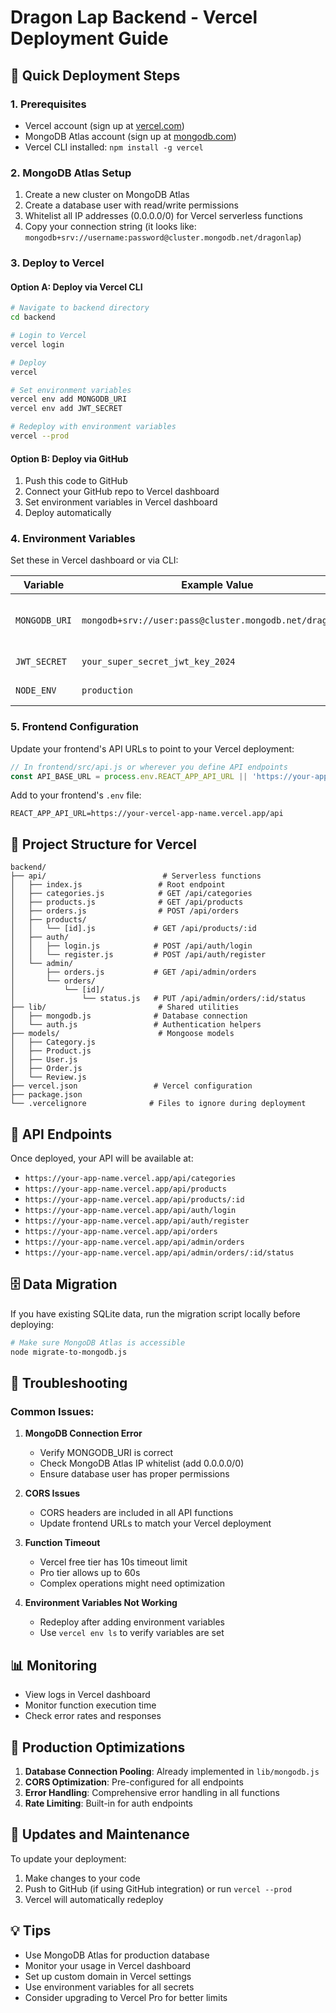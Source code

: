 # Dragon Lap Backend - Vercel Deployment Guide

## 🚀 Quick Deployment Steps

### 1. Prerequisites
- Vercel account (sign up at [vercel.com](https://vercel.com))
- MongoDB Atlas account (sign up at [mongodb.com](https://mongodb.com))
- Vercel CLI installed: `npm install -g vercel`

### 2. MongoDB Atlas Setup
1. Create a new cluster on MongoDB Atlas
2. Create a database user with read/write permissions
3. Whitelist all IP addresses (0.0.0.0/0) for Vercel serverless functions
4. Copy your connection string (it looks like: `mongodb+srv://username:password@cluster.mongodb.net/dragonlap`)

### 3. Deploy to Vercel

#### Option A: Deploy via Vercel CLI
```bash
# Navigate to backend directory
cd backend

# Login to Vercel
vercel login

# Deploy
vercel

# Set environment variables
vercel env add MONGODB_URI
vercel env add JWT_SECRET

# Redeploy with environment variables
vercel --prod
```

#### Option B: Deploy via GitHub
1. Push this code to GitHub
2. Connect your GitHub repo to Vercel dashboard
3. Set environment variables in Vercel dashboard
4. Deploy automatically

### 4. Environment Variables
Set these in Vercel dashboard or via CLI:

| Variable | Example Value | Description |
|----------|---------------|-------------|
| `MONGODB_URI` | `mongodb+srv://user:pass@cluster.mongodb.net/dragonlap` | MongoDB Atlas connection string |
| `JWT_SECRET` | `your_super_secret_jwt_key_2024` | JWT signing secret |
| `NODE_ENV` | `production` | Environment mode |

### 5. Frontend Configuration
Update your frontend's API URLs to point to your Vercel deployment:

```javascript
// In frontend/src/api.js or wherever you define API endpoints
const API_BASE_URL = process.env.REACT_APP_API_URL || 'https://your-app-name.vercel.app/api';
```

Add to your frontend's `.env` file:
```
REACT_APP_API_URL=https://your-vercel-app-name.vercel.app/api
```

## 📁 Project Structure for Vercel

```
backend/
├── api/                          # Serverless functions
│   ├── index.js                 # Root endpoint
│   ├── categories.js            # GET /api/categories
│   ├── products.js              # GET /api/products
│   ├── orders.js                # POST /api/orders
│   ├── products/
│   │   └── [id].js             # GET /api/products/:id
│   ├── auth/
│   │   ├── login.js            # POST /api/auth/login
│   │   └── register.js         # POST /api/auth/register
│   └── admin/
│       ├── orders.js           # GET /api/admin/orders
│       └── orders/
│           └── [id]/
│               └── status.js   # PUT /api/admin/orders/:id/status
├── lib/                         # Shared utilities
│   ├── mongodb.js              # Database connection
│   └── auth.js                 # Authentication helpers
├── models/                      # Mongoose models
│   ├── Category.js
│   ├── Product.js
│   ├── User.js
│   ├── Order.js
│   └── Review.js
├── vercel.json                 # Vercel configuration
├── package.json
└── .vercelignore              # Files to ignore during deployment
```

## 🔗 API Endpoints

Once deployed, your API will be available at:
- `https://your-app-name.vercel.app/api/categories`
- `https://your-app-name.vercel.app/api/products`
- `https://your-app-name.vercel.app/api/products/:id`
- `https://your-app-name.vercel.app/api/auth/login`
- `https://your-app-name.vercel.app/api/auth/register`
- `https://your-app-name.vercel.app/api/orders`
- `https://your-app-name.vercel.app/api/admin/orders`
- `https://your-app-name.vercel.app/api/admin/orders/:id/status`

## 🗄️ Data Migration

If you have existing SQLite data, run the migration script locally before deploying:
```bash
# Make sure MongoDB Atlas is accessible
node migrate-to-mongodb.js
```

## 🔧 Troubleshooting

### Common Issues:

1. **MongoDB Connection Error**
   - Verify MONGODB_URI is correct
   - Check MongoDB Atlas IP whitelist (add 0.0.0.0/0)
   - Ensure database user has proper permissions

2. **CORS Issues**
   - CORS headers are included in all API functions
   - Update frontend URLs to match your Vercel deployment

3. **Function Timeout**
   - Vercel free tier has 10s timeout limit
   - Pro tier allows up to 60s
   - Complex operations might need optimization

4. **Environment Variables Not Working**
   - Redeploy after adding environment variables
   - Use `vercel env ls` to verify variables are set

## 📊 Monitoring

- View logs in Vercel dashboard
- Monitor function execution time
- Check error rates and responses

## 🌟 Production Optimizations

1. **Database Connection Pooling**: Already implemented in `lib/mongodb.js`
2. **CORS Optimization**: Pre-configured for all endpoints
3. **Error Handling**: Comprehensive error handling in all functions
4. **Rate Limiting**: Built-in for auth endpoints

## 🔄 Updates and Maintenance

To update your deployment:
1. Make changes to your code
2. Push to GitHub (if using GitHub integration) or run `vercel --prod`
3. Vercel will automatically redeploy

## 💡 Tips

- Use MongoDB Atlas for production database
- Monitor your usage in Vercel dashboard
- Set up custom domain in Vercel settings
- Use environment variables for all secrets
- Consider upgrading to Vercel Pro for better limits